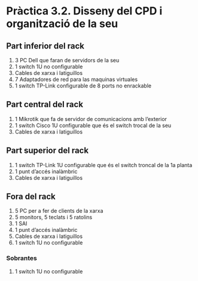 # Pràctica 3.2. Disseny del CPD i organització de la seu

## Part inferior del rack

1. 3 PC Dell que faran de servidors de la seu
2. 1 switch 1U no configurable
3. Cables de xarxa i latiguillos
4. 7 Adaptadores de red para las maquinas virtuales
5. 1 switch TP-Link configurable de 8 ports no enrackable

## Part central del rack

1. 1 Mikrotik que fa de servidor de comunicacions amb l’exterior
2. 1 switch Cisco 1U configurable que és el switch trocal de la seu
3. Cables de xarxa i latiguillos

## Part superior del rack
1. 1 switch TP-Link 1U configurable que és el switch troncal de la 1a planta
2. 1 punt d’accés inalàmbric
3. Cables de xarxa i latiguillos

## Fora del rack
1. 5 PC per a fer de clients de la xarxa
2. 5 monitors, 5 teclats i 5 ratolins
3. 1 SAI
4. 1 punt d’accés inalàmbric
5. Cables de xarxa i latiguillos
6. 1 switch 1U no configurable

### Sobrantes
1. 1 switch 1U no configurable
